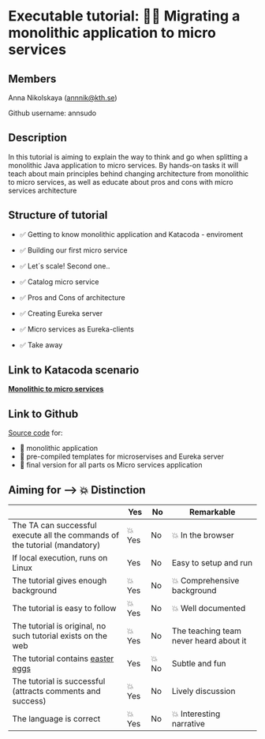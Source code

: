 # Executable tutorial: 👩‍🏫 Migrating a monolithic application to micro services

## Members
Anna Nikolskaya (annnik@kth.se)

Github username: annsudo

## Description
In this tutorial is aiming to explain the way to think and go when splitting a monolithic Java application to micro services. By hands-on tasks it will teach about main principles behind changing architecture from monolithic to micro services, as well as educate about pros and cons with micro services architecture
   
## Structure of tutorial

 - ✅    Getting to know monolithic application and Katacoda - enviroment

 - ✅    Building our first micro service

 - ✅    Let´s scale! Second one..

 - ✅    Catalog micro service

 - ✅    Pros and Cons of architecture

 - ✅    Creating Eureka server

 - ✅    Micro services as Eureka-clients

 - ✅   Take away


## Link to Katacoda scenario
[**Monolithic to micro services**](https://www.katacoda.com/annsudo/scenarios/monolithic-to-micro-services)

## Link to Github

[Source code](https://github.com/annsudo/monolithic-to-microservices) for:
 - 📂   monolithic application 
 - 📂   pre-compiled templates for microservises and Eureka server
 - 📂   final version for all parts os Micro services application

## Aiming for --> 💥  Distinction 
           
|                                             | Yes | No | Remarkable |
|-------------------------------------------- | ----|----|-------------|
|The TA can successful execute all the commands of the tutorial (mandatory) |💥  Yes | No |💥  In the browser  |
|If local execution, runs on Linux | Yes | No | Easy to setup and run  |
|The tutorial gives enough background |💥  Yes | No | 💥 Comprehensive background |
|The tutorial is easy to follow  |💥  Yes | No | 💥 Well documented |
|The tutorial is original, no such tutorial exists on the web | 💥 Yes | No | The teaching team never heard about it |
|The tutorial contains [easter eggs](https://github.com/OrkoHunter/python-easter-eggs) | Yes | 💥 No | Subtle and fun |
|The tutorial is successful (attracts comments and success) |💥  Yes | No | Lively discussion |
|The language is correct | 💥 Yes | No | 💥 Interesting narrative  |
